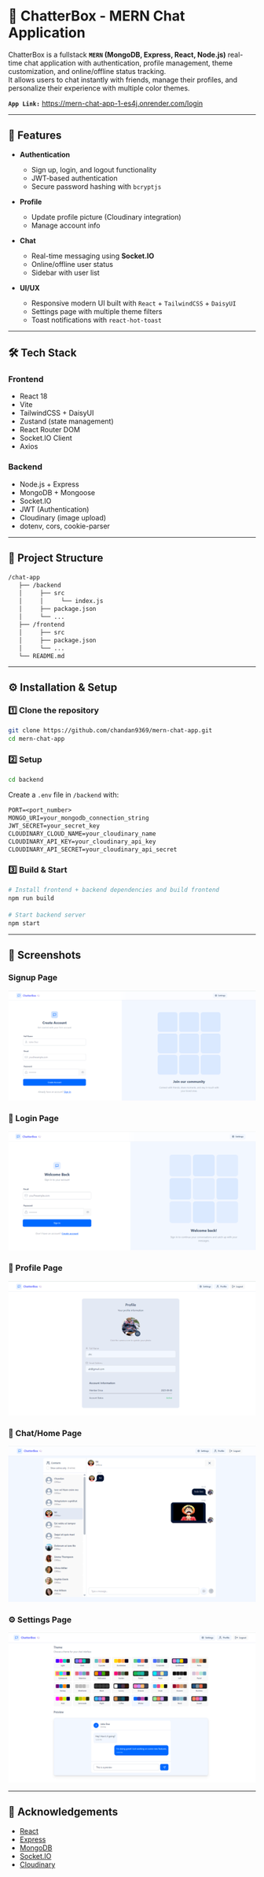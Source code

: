 # 💬 ChatterBox - MERN Chat Application

ChatterBox is a fullstack **`MERN` (MongoDB, Express, React, Node.js)** real-time chat application with authentication, profile management, theme customization, and online/offline status tracking.  
It allows users to chat instantly with friends, manage their profiles, and personalize their experience with multiple color themes.

**`App Link:`** https://mern-chat-app-1-es4j.onrender.com/login

---

## 🚀 Features

-  **Authentication**

   -  Sign up, login, and logout functionality
   -  JWT-based authentication
   -  Secure password hashing with `bcryptjs`

-  **Profile**

   -  Update profile picture (Cloudinary integration)
   -  Manage account info

-  **Chat**

   -  Real-time messaging using **Socket.IO**
   -  Online/offline user status
   -  Sidebar with user list

-  **UI/UX**
   -  Responsive modern UI built with `React` + `TailwindCSS` + `DaisyUI`
   -  Settings page with multiple theme filters
   -  Toast notifications with `react-hot-toast`

---

## 🛠️ Tech Stack

### Frontend

-  React 18
-  Vite
-  TailwindCSS + DaisyUI
-  Zustand (state management)
-  React Router DOM
-  Socket.IO Client
-  Axios

### Backend

-  Node.js + Express
-  MongoDB + Mongoose
-  Socket.IO
-  JWT (Authentication)
-  Cloudinary (image upload)
-  dotenv, cors, cookie-parser

---

## 📂 Project Structure

```
/chat-app
   ├── /backend
   │     ├── src
   │     │     └── index.js
   │     ├── package.json
   │     └── ...
   ├── /frontend
   │     ├── src
   │     ├── package.json
   │     └── ...
   └── README.md
```

---

## ⚙️ Installation & Setup

### 1️⃣ Clone the repository

```bash
git clone https://github.com/chandan9369/mern-chat-app.git
cd mern-chat-app
```

### 2️⃣ Setup

```bash
cd backend
```

Create a `.env` file in `/backend` with:

```env
PORT=<port_number>
MONGO_URI=your_mongodb_connection_string
JWT_SECRET=your_secret_key
CLOUDINARY_CLOUD_NAME=your_cloudinary_name
CLOUDINARY_API_KEY=your_cloudinary_api_key
CLOUDINARY_API_SECRET=your_cloudinary_api_secret
```

### 3️⃣ Build & Start

```bash
# Install frontend + backend dependencies and build frontend
npm run build

# Start backend server
npm start

```

---

## 📸 Screenshots

### Signup Page

![Signup Page](/app_assets/sign-up.png)

### 🔑 Login Page

![Login Page](/app_assets/login.png)

### 👤 Profile Page

![Profile Page](/app_assets/profile.png)

### 💬 Chat/Home Page

![Chat Page](/app_assets/home.png)

### ⚙️ Settings Page

![Settings Page](/app_assets/setting.png)

---

## 🙌 Acknowledgements

-  [React](https://reactjs.org/)
-  [Express](https://expressjs.com/)
-  [MongoDB](https://www.mongodb.com/)
-  [Socket.IO](https://socket.io/)
-  [Cloudinary](https://cloudinary.com/)
